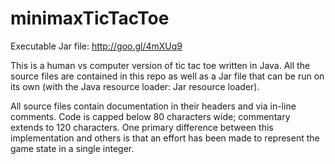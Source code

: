 # minimaxTicTacToe

Executable Jar file: http://goo.gl/4mXUq9

This is a human vs computer version of tic tac toe written in Java. 
All the source files are contained in this repo as well as a Jar file that can be run on its own 
(with the Java resource loader: Jar resource loader).

All source files contain documentation in their headers and via in-line comments.
Code is capped below 80 characters wide; commentary extends to 120 characters.
One primary difference between this implementation and others is that an effort has been made to represent the game state in a single integer.
